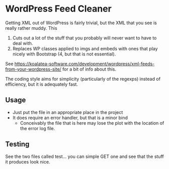 # WordPress Feed Cleaner
Getting XML out of WordPress is fairly trivial, but the XML that you see is really rather muddy. This 
1. Cuts out a lot of the stuff that you probably will never want to have to deal with.
1. Replaces WP classes applied to imgs and embeds with ones that play nicely with Bootstrap (4, but that is not essential).

See https://koalatea-software.com/development/wordpress/xml-feeds-from-your-wordpress-site/ for a bit of info about this.

The coding style aims for simplicity (particularly of the regexps) instead of efficiency, but it is adequately fast. 


## Usage
* Just put the file in an appropriate place in the project
* It does require an error handler, but that is a minor bind
    * Conceivably the file that is here may lose the plot with the location of the error log file.

## Testing
See the two files called test... you can simple GET one and see that the stuff it produces look nice.
